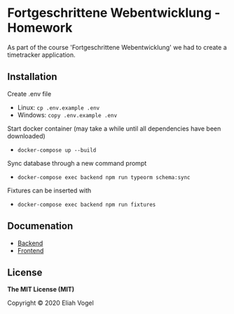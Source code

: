 # Fortgeschrittene Webentwicklung - Homework
As part of the course 'Fortgeschrittene Webentwicklung' we had to create a timetracker application.

## Installation

Create .env file

* Linux: `cp .env.example .env`
* Windows: `copy .env.example .env`

Start docker container (may take a while until all dependencies have been downloaded)

* `docker-compose up --build`

Sync database through a new command prompt

* `docker-compose exec backend npm run typeorm schema:sync`

Fixtures can be inserted with

* `docker-compose exec backend npm run fixtures`



## Documenation

* [Backend](app/backend/README.md)
* [Frontend](app/frontend/README.md)

## License
**The MIT License (MIT)**

Copyright © 2020 Eliah Vogel